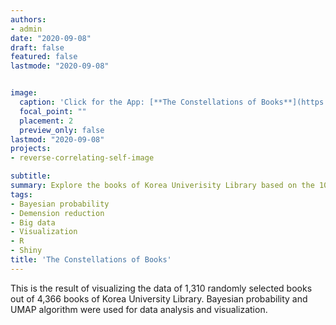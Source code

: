```yaml
---
authors:
- admin
date: "2020-09-08"
draft: false
featured: false
lastmode: "2020-09-08"


image:
  caption: 'Click for the App: [**The Constellations of Books**](https://koreauniv-datahub.shinyapps.io/constell_of_book/)'
  focal_point: ""
  placement: 2
  preview_only: false
lastmod: "2020-09-08"
projects: 
- reverse-correlating-self-image

subtitle: 
summary: Explore the books of Korea Univerisity Library based on the 10 years of book loan records.
tags:
- Bayesian probability
- Demension reduction
- Big data
- Visualization
- R
- Shiny
title: 'The Constellations of Books'
---
```



This is the result of visualizing the data of 1,310 randomly selected books out of 4,366 books of Korea University Library. Bayesian probability and UMAP algorithm were used for data analysis and visualization.
